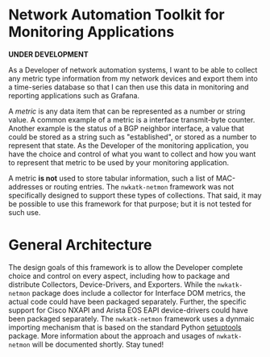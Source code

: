 # Network Automation Toolkit for Monitoring Applications

**UNDER DEVELOPMENT**

As a Developer of network automation systems, I want to be able to collect any
metric type information from my network devices and export them into a
time-series database so that I can then use this data in monitoring and
reporting applications such as Grafana.

A _*metric*_ is any data item that can be represented as a number or string
value.  A common example of a metric is a interface transmit-byte counter. 
Another example is the status of a BGP neighbor interface, a value that could be
stored as a string such as "established", or stored as a number to represent
that state.  As the Developer of the monitoring application, you have the choice
and control of what you want to collect and how you want to represent that
metric to be used by your monitoring application.

A metric **is not** used to store tabular information, such a list of MAC-addresses or
routing entries.  The `nwkatk-netmon` framework was not specifically designed to support
these types of collections.  That said, it may be possible to use this framework for that
purpose; but it is not tested for such use.

# General Architecture

The design goals of this framework is to allow the Developer complete choice and
control on every aspect, including how to package and distribute Collectors,
Device-Drivers, and Exporters.  While the `nwkatk-netmon` package does include a
collector for Interface DOM metrics, the actual code could have been packaged
separately. Further, the specific support for Cisco NXAPI and Arista EOS EAPI
device-drivers could have been packaged separately.  The `nwkatk-netmon`
framework uses a dynmaic importing mechanism that is based on the standard
Python [setuptools](https://setuptools.readthedocs.io) package.  More
information about the approach and usages of `nwkatk-netmon` will be documented
shortly.  Stay tuned!
